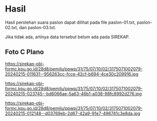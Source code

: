 # Hasil

Hasil perolehan suara paslon dapat dilihat pada file paslon-01.txt, paslon-02.txt, dan paslon-03.txt.

Jika tidak ada, artinya data tersebut belum ada pada SIREKAP.

## Foto C Plano

https://sirekap-obj-formc.kpu.go.id/28d8/pemilu/ppwp/31/75/07/10/02/3175071002079-20240215-011631--956263cc-fcce-42cf-b694-4ce30c209916.jpg

https://sirekap-obj-formc.kpu.go.id/28d8/pemilu/ppwp/31/75/07/10/02/3175071002079-20240215-023745--bd6066ae-5a63-46b1-a038-98fc8992d276.jpg

https://sirekap-obj-formc.kpu.go.id/28d8/pemilu/ppwp/31/75/07/10/02/3175071002079-20240215-012148--d03769eb-2d67-42a9-91e7-496741c3e8da.jpg
